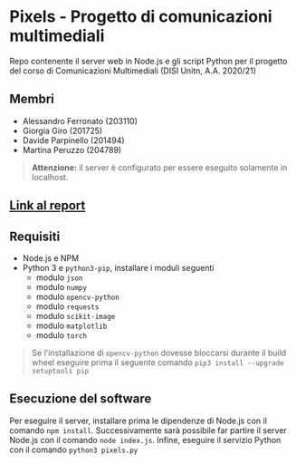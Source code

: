# Pixels - Progetto di comunicazioni multimediali

Repo contenente il server web in Node.js e gli script Python per il progetto del corso di Comunicazioni Multimediali (DISI Unitn, A.A. 2020/21)
## Membri
- Alessandro Ferronato (203110)
- Giorgia Giro (201725)
- Davide Parpinello (201494)
- Martina Peruzzo (204789)

> <b>Attenzione:</b> il server è configurato per essere eseguito solamente in localhost.

## [Link al report](./Report%20Pixels.pdf)

## Requisiti
- Node.js e NPM
- Python 3 e `python3-pip`, installare i moduli seguenti
  - modulo `json`
  - modulo `numpy`
  - modulo `opencv-python`
  - modulo `requests`
  - modulo `scikit-image`
  - modulo `matplotlib`
  - modulo `torch`

> Se l'installazione di `opencv-python` dovesse bloccarsi durante il build wheel eseguire prima il seguente comando `pip3 install --upgrade setuptools pip`

## Esecuzione del software
Per eseguire il server, installare prima le dipendenze di Node.js con il comando `npm install`.
Successivamente sarà possibile far partire il server Node.js con il comando `node index.js`.
Infine, eseguire il servizio Python con il comando `python3 pixels.py`